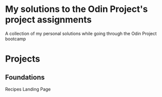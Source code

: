 # My solutions to the Odin Project's project assignments
A collection of my personal solutions while going through the Odin Project
bootcamp

# Projects
## Foundations
Recipes
Landing Page

